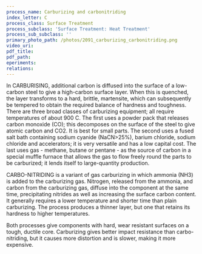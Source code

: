 ```yaml
---
process_name: Carburizing and carbonitriding
index_letter: C
process_class: Surface Treatment
process_subclass: 'Surface Treatment: Heat Treatment'
process_sub_subclass: ''
primary_photo_path: /photos/2091_carburizing_carbonitriding.png
video_uri:
pdf_title:
pdf_path:
eperiments:
relations:
---
```


In CARBURISING, additional carbon is diffused into the surface of a low-carbon steel to give a high-carbon surface layer. When this is quenched, the layer transforms to a hard, brittle, martensite, which can subsequently be tempered to obtain the required balance of hardness and toughness. There are three broad classes of carburizing equipment; all require temperatures of about 900 C. The first uses a powder pack that releases carbon monoxide (CO); this decomposes on the surface of the steel to give atomic carbon and CO2. It is best for small parts. The second uses a fused salt bath containing sodium cyanide (NaCN>25%), barium chloride, sodium chloride and accelerators; it is very versatile and has a low capital cost. The last uses gas - methane, butane or pentane - as the source of carbon in a special muffle furnace that allows the gas to flow freely round the parts to be carburized; it lends itself to large-quantity production.


CARBO-NITRIDING is a variant of gas carburizing in which ammonia (NH3) is added to the carburizing gas. Nitrogen, released from the ammonia, and carbon from the carburizing gas, diffuse into the component at the same time, precipitating nitrides as well as increasing the surface carbon content. It generally requires a lower temperature and shorter time than plain carburizing. The process produces a thinner layer, but one that retains its hardness to higher temperatures.


Both processes give components with hard, wear resistant surfaces on a tough, ductile core. Carburizing gives better impact resistance than carbo-nitriding, but it causes more distortion and is slower, making it more expensive.